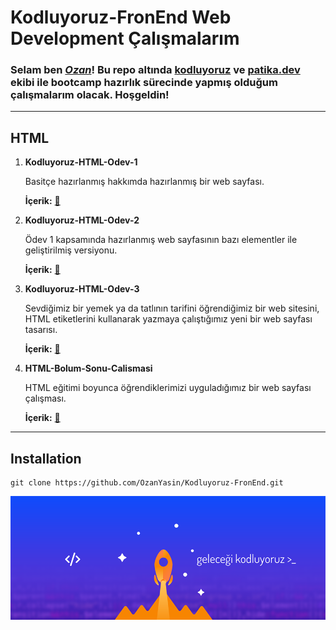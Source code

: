 # Kodluyoruz-FronEnd Web Development Çalışmalarım

### Selam ben [***Ozan***](https://app.patika.dev/nthn)! Bu repo altında [kodluyoruz](https://www.kodluyoruz.org/) ve [patika.dev](https://app.patika.dev/) ekibi ile bootcamp hazırlık sürecinde yapmış olduğum çalışmalarım olacak. Hoşgeldin!
 ---
 ## **HTML**

1. **Kodluyoruz-HTML-Odev-1**

    Basitçe hazırlanmış hakkımda hazırlanmış bir web sayfası. 

    **İçerik:** [:floppy_disk:](HTML/Kodluyoruz-HTML-Odev-1/index.html/)

2. **Kodluyoruz-HTML-Odev-2**

    Ödev 1 kapsamında hazırlanmış web sayfasının bazı elementler ile geliştirilmiş versiyonu.

    **İçerik:** [:floppy_disk:](HTML/Kodluyoruz-HTML-Odev-2/index.html/)

3. **Kodluyoruz-HTML-Odev-3**

    Sevdiğimiz bir yemek ya da tatlının tarifini öğrendiğimiz bir web sitesini, HTML etiketlerini kullanarak yazmaya çalıştığımız yeni bir web sayfası tasarısı.

    **İçerik:** [:floppy_disk:](HTML/Kodluyoruz-HTML-Odev-3/index.html/)

4. **HTML-Bolum-Sonu-Calismasi**

    HTML eğitimi boyunca öğrendiklerimizi uyguladığımız bir web sayfası çalışması.

    **İçerik:** [:floppy_disk:](HTML/HTML-Bolum-Sonu-Calismasi/)
---
## **Installation**
```
git clone https://github.com/OzanYasin/Kodluyoruz-FronEnd.git
```
![Kodluyoruz](kodluyoruz.png)

